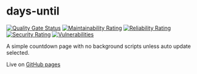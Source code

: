 # days-until

[![Quality Gate Status](https://sonarcloud.io/api/project_badges/measure?project=maweeks_days-until&metric=alert_status)](https://sonarcloud.io/dashboard?id=maweeks_days-until)
[![Maintainability Rating](https://sonarcloud.io/api/project_badges/measure?project=maweeks_days-until&metric=sqale_rating)](https://sonarcloud.io/dashboard?id=maweeks_days-until)
[![Reliability Rating](https://sonarcloud.io/api/project_badges/measure?project=maweeks_days-until&metric=reliability_rating)](https://sonarcloud.io/dashboard?id=maweeks_days-until)
[![Security Rating](https://sonarcloud.io/api/project_badges/measure?project=maweeks_days-until&metric=security_rating)](https://sonarcloud.io/dashboard?id=maweeks_days-until)
[![Vulnerabilities](https://sonarcloud.io/api/project_badges/measure?project=maweeks_days-until&metric=vulnerabilities)](https://sonarcloud.io/dashboard?id=maweeks_days-until)

A simple countdown page with no background scripts unless auto update selected.

Live on [GitHub pages](https://maweeks.github.io/days-until?date=2345-07-04T04:28:50.182Z)
